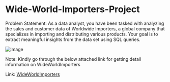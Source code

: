 # Wide-World-Importers-Project
Problem Statement:
As a data analyst, you have been tasked with analyzing the sales and customer
data of Worldwide Importers, a global company that specializes in importing and
distributing various products. Your goal is to extract meaningful insights from the
data set using SQL queries.

![image](https://github.com/Rushi-Bhut/Wide-World-Importers-Project/assets/135492992/1a214166-5782-4ae2-9c2b-7f93b9373b8b)

Note: Kindly go through the below attached link for getting detail information on
WideWorldImporters

Link: [WideWorldImporters](https://learn.microsoft.com/en-us/sql/samples/wide-world-importers-oltp-database-catalog?view=sql-server-ver16)
